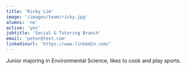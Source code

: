 ```yaml
---
title: 'Ricky Lim'
image: '/images/team/ricky.jpg'
alumni: 'no'
active: 'yes'
jobtitle: 'Social & Tutoring Branch'
email: 'peter@test.com'
linkedinurl: 'https://www.linkedin.com/'
---
```


Junior majoring in Environmental Science, likes to cook and play sports.
